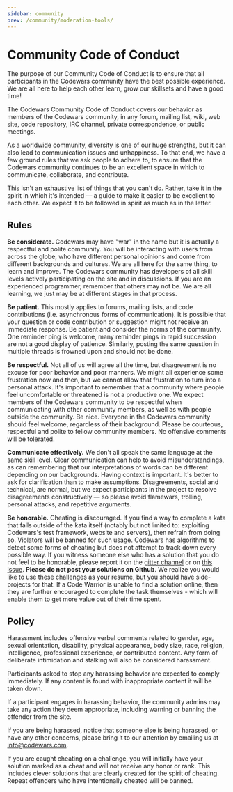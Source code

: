 ```yaml
---
sidebar: community
prev: /community/moderation-tools/
---
```


# Community Code of Conduct

The purpose of our Community Code of Conduct is to ensure that all participants in the Codewars community have the best possible experience. We are all here to help each other learn, grow our skillsets and have a good time!

The Codewars Community Code of Conduct covers our behavior as members of the Codewars community, in any forum, mailing list, wiki, web site, code repository, IRC channel, private correspondence, or public meetings.

As a worldwide community, diversity is one of our huge strengths, but it can also lead to communication issues and unhappiness. To that end, we have a few ground rules that we ask people to adhere to, to ensure that the Codewars community continues to be an excellent space in which to communicate, collaborate, and contribute.

This isn't an exhaustive list of things that you can't do. Rather, take it in the spirit in which it's intended — a guide to make it easier to be excellent to each other. We expect it to be followed in spirit as much as in the letter.

## Rules

**Be considerate.** Codewars may have "war" in the name but it is actually a respectful and polite community. You will be interacting with users from across the globe, who have different personal opinions and come from different backgrounds and cultures. We are all here for the same thing, to learn and improve. The Codewars community has developers of all skill levels actively participating on the site and in discussions. If you are an experienced programmer, remember that others may not be. We are all learning, we just may be at different stages in that process.

**Be patient.** This mostly applies to forums, mailing lists, and code contributions (i.e. asynchronous forms of communication). It is possible that your question or code contribution or suggestion might not receive an immediate response. Be patient and consider the norms of the community. One reminder ping is welcome, many reminder pings in rapid succession are not a good display of patience. Similarly, posting the same question in multiple threads is frowned upon and should not be done.

**Be respectful.** Not all of us will agree all the time, but disagreement is no excuse for poor behavior and poor manners. We might all experience some frustration now and then, but we cannot allow that frustration to turn into a personal attack. It's important to remember that a community where people feel uncomfortable or threatened is not a productive one. We expect members of the Codewars community to be respectful when communicating with other community members, as well as with people outside the community.
Be nice. Everyone in the Codewars community should feel welcome, regardless of their background. Please be courteous, respectful and polite to fellow community members. No offensive comments will be tolerated.

**Communicate effectively.** We don't all speak the same language at the same skill level. Clear communication can help to avoid misunderstandings, as can remembering that our interpretations of words can be different depending on our backgrounds. Having context is important. It's better to ask for clarification than to make assumptions. Disagreements, social and technical, are normal, but we expect participants in the project to resolve disagreements constructively — so please avoid flamewars, trolling, personal attacks, and repetitive arguments. 

**Be honorable.** Cheating is discouraged. If you find a way to complete a kata that falls outside of the kata itself (notably but not limited to: exploiting Codewars's test framework, website and servers), then refrain from doing so. Violators will be banned for such usage. Codewars has algorithms to detect some forms of cheating but does not attempt to track down every possible way. If you witness someone else who has a solution that you do not feel to be honorable, please report it on the [gitter channel](https://gitter.im/Codewars/codewars.com) or on [this issue](https://github.com/Codewars/codewars.com/issues/1378).
**Please do not post your solutions on Github**. We realize you would like to use these challenges as your resume, but you should have side-projects for that. If a Code Warrior is unable to find a solution online, then they are further encouraged to complete the task themselves - which will enable them to get more value out of their time spent. 

## Policy

Harassment includes offensive verbal comments related to gender, age, sexual orientation, disability, physical appearance, body size, race, religion, intelligence, professional experience, or contributed content. Any form of deliberate intimidation and stalking will also be considered harassment. 

Participants asked to stop any harassing behavior are expected to comply immediately. If any content is found with inappropriate content it will be taken down. 

If a participant engages in harassing behavior, the community admins may take any action they deem appropriate, including warning or banning the offender from the site.

If you are being harassed, notice that someone else is being harassed, or have any other concerns, please bring it to our attention by emailing us at info@codewars.com.

If you are caught cheating on a challenge, you will initially have your solution marked as a cheat and will not receive any honor or rank. This includes clever solutions that are clearly created for the spirit of cheating. Repeat offenders who have intentionally cheated will be banned.
